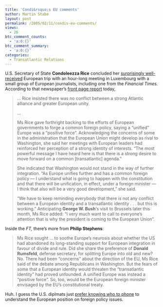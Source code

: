 ```yaml
---
title: 'Condi&rsquo;s EU comments'
author: Martin Stabe
layout: post
permalink: /2005/02/11/condis-eu-comments/
views:
  - 26
btc_comment_counts:
  - 'a:0:{}'
btc_comment_summary:
  - 'a:0:{}'
categories:
  - Transatlantic Relations
---
```

U.S. Secretary of State **Condoleezza Rice** concluded her [surprisingly well-received][1] European trip with an hour-long meeting in Luxembourg with a small group of European journalists, including one from the *Financial Times.* According to that newspaper&rsquo;s [front page report][2] today,

> &#8230; Rice insisted there was no conflict between a strong Atlantic alliance and greater European unity.
> 
> &#8230;
> 
> Ms Rice gave forthright backing to the efforts of European governments to forge a common foreign policy, saying a &ldquo;unified&rdquo; Europe was a &ldquo;positive force&rdquo;. Acknowledging the concerns of some in the administration that the European Union might develop as rival to Washington, she said her meetings with European leaders had reinforced her perception of a strong identity of interests. &ldquo;The most powerful message I have heard here is that there is a strong desire to move forward on a common [transatlantic] agenda.&rdquo;
> 
> She indicated that Washington would not stand in the way of further integration. &ldquo;As Europe unifies further and has a common foreign policy &mdash; I understand what is going to happen with the constitution and that there will be unification, in effect, under a foreign minister &mdash; I think that also will be a very good development,&rdquo; she said.
> 
> &ldquo;We have to keep reminding everybody that there is not any conflict between a European identity and a transatlantic identity . . . but this is working.&rdquo; Anticipating **George W. Bush**&#8216;s visit to Brussels later this month, Ms Rice added: &ldquo;I very much want to call to everyone&#8217;s attention that is why the president is coming to the European Union&rdquo;.

Inside the *FT,* there&rsquo;s more from **Philip Stephens**:

> Ms Rice sought &#8230; to soothe Europe&rsquo;s neurosis about whether the US had abandoned its long-standing support for European integration in favour of divide and rule. Did she share the preference of **Donald Rumsfeld**, defense secretary, for splitting Europe into old and new? No. There had been &ldquo;concerns&rdquo; about the direction of the EU, Ms Rice said of the debate among Republicans in Washington. But the fears of some that a European identity would threaten the &ldquo;transatlantic identity&rdquo; had proved unfounded. A unified Europe was instead a &ldquo;positive force&rdquo;. So, too, would be the European foreign minister envisaged by the EU&rsquo;s constitutional treaty.

Huh. I guess the U.S. diplmats just [prefer knowing who to phone][3] to understand the European position on foreign policy issues.

 [1]: http://news.ft.com/cms/s/18b638a0-7af3-11d9-a8c9-00000e2511c8.html
 [2]: http://news.ft.com/cms/s/405f5cf8-7b96-11d9-9af4-00000e2511c8.html
 [3]: http://edition.cnn.com/SPECIALS/2000/us.president/stories/oakley.01/